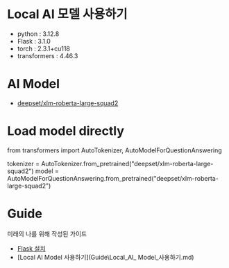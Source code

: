 # Local AI 모델 사용하기

- python : 3.12.8
- Flask : 3.1.0
- torch : 2.3.1+cu118
- transformers : 4.46.3

# AI Model
- [deepset/xlm-roberta-large-squad2](https://huggingface.co/deepset/xlm-roberta-large-squad2)

# Load model directly
from transformers import AutoTokenizer, AutoModelForQuestionAnswering

tokenizer = AutoTokenizer.from_pretrained("deepset/xlm-roberta-large-squad2")
model = AutoModelForQuestionAnswering.from_pretrained("deepset/xlm-roberta-large-squad2")

# Guide
미래의 나를 위해 작성된 가이드
- [Flask 설치](Guide/Flask_설치.md)
- [Local Al Model 사용하기](Guide\Local_AI_ Model_사용하기.md)
